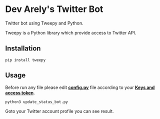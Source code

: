# Dev Arely's Twitter Bot

Twitter bot using Tweepy and Python.

Tweepy is a Python library which provide access to Twitter API.
## Installation 
``pip install tweepy``
## Usage
Before run any file please edit **[config.py](https://github.com/ArelySkywalker/twitter-bot/blob/master/config.py)** file according to your **[Keys and access token](https://dev.twitter.com/oauth/overview/application-owner-access-tokens)**.

``python3 update_status_bot.py``

Goto your Twitter account profile you can see result.